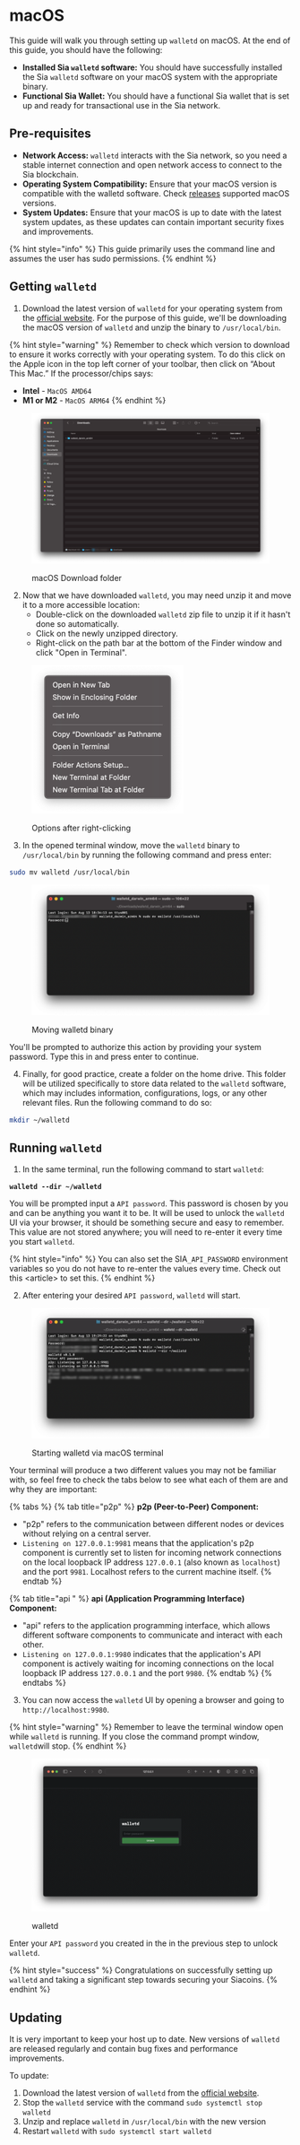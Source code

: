 # macOS

This guide will walk you through setting up `walletd` on macOS. At the end of this guide, you should have the following:

* **Installed Sia `walletd` software:** You should have successfully installed the Sia `walletd` software on your macOS system with the appropriate binary.
* **Functional Sia Wallet:** You should have a functional Sia wallet that is set up and ready for transactional use in the Sia network.

## Pre-requisites

* **Network Access:** `walletd` interacts with the Sia network, so you need a stable internet connection and open network access to connect to the Sia blockchain.
* **Operating System Compatibility:** Ensure that your macOS version is compatible with the walletd software. Check [releases](../../miscellaneous/releases.md) supported macOS versions.
* **System Updates:** Ensure that your macOS is up to date with the latest system updates, as these updates can contain important security fixes and improvements.

{% hint style="info" %}
This guide primarily uses the command line and assumes the user has sudo permissions.
{% endhint %}

## Getting `walletd`

1. Download the latest version of `walletd` for your operating system from the [official website](https://sia.tech/software/walletd). For the purpose of this guide, we'll be downloading the macOS version of `walletd` and unzip the binary to `/usr/local/bin`.

{% hint style="warning" %}
Remember to check which version to download to ensure it works correctly with your operating system. To do this click on the Apple icon in the top left corner of your toolbar, then click on “About This Mac.” If the processor/chips says:

* **Intel** - `MacOS AMD64`
* **M1 or M2** - `MacOS ARM64`
{% endhint %}

<figure><img src="../../.gitbook/assets/macos_1.png" alt=""><figcaption><p>macOS Download folder</p></figcaption></figure>

2. Now that we have downloaded `walletd`, you may need unzip it and move it to a more accessible location:
   * Double-click on the downloaded `walletd` zip file to unzip it if it hasn't done so automatically.
   * Click on the newly unzipped directory.
   * Right-click on the path bar at the bottom of the Finder window and click "Open in Terminal".

<figure><img src="../../.gitbook/assets/option.png" alt="" width="271"><figcaption><p>Options after right-clicking </p></figcaption></figure>

3. In the opened terminal window, move the `walletd` binary to `/usr/local/bin` by running the following command and press enter:

```sh
sudo mv walletd /usr/local/bin
```

<figure><img src="../../.gitbook/assets/terminal 1.png" alt=""><figcaption><p>Moving walletd binary </p></figcaption></figure>

You'll be prompted to authorize this action by providing your system password. Type this in and press enter to continue.

4. Finally, for good practice, create a folder on the home drive. This folder will be utilized specifically to store data related to the `walletd` software, which may includes information, configurations, logs, or any other relevant files. Run the following command to do so:

```sh
mkdir ~/walletd
```

## Running `walletd`

1. In the same terminal, run the following command to start `walletd`:

<pre class="language-sh"><code class="lang-sh"><strong>walletd --dir ~/walletd
</strong></code></pre>

You will be prompted input a `API password`. This password is chosen by you and can be anything you want it to be. It will be used to unlock the `walletd` UI via your browser, it should be something secure and easy to remember. This value are not stored anywhere; you will need to re-enter it every time you start `walletd`.

{% hint style="info" %}
You can also set the SIA`_API_PASSWORD` environment variables so you do not have to re-enter the values every time. Check out this \<article> to set this.
{% endhint %}

2. After entering your desired `API password`, `walletd` will start.&#x20;

<figure><img src="../../.gitbook/assets/terminal 2.png" alt=""><figcaption><p>Starting walletd via macOS terminal</p></figcaption></figure>

Your terminal will produce a two different values you may not be familiar with, so feel free to check the tabs below to see what each of them are and why they are important:

{% tabs %}
{% tab title="p2p" %}
**p2p (Peer-to-Peer) Component:**

* "p2p" refers to the communication between different nodes or devices without relying on a central server.
* `Listening on 127.0.0.1:9981` means that the application's p2p component is currently set to listen for incoming network connections on the local loopback IP address `127.0.0.1` (also known as `localhost`) and the port `9981`. Localhost refers to the current machine itself.
{% endtab %}

{% tab title="api " %}
**api (Application Programming Interface) Component:**

* "api" refers to the application programming interface, which allows different software components to communicate and interact with each other.
* `Listening on 127.0.0.1:9980` indicates that the application's API component is actively waiting for incoming connections on the local loopback IP address `127.0.0.1` and the port `9980`.
{% endtab %}
{% endtabs %}

3. You can now access the `walletd` UI by opening a browser and going to `http://localhost:9980`.&#x20;

{% hint style="warning" %}
Remember to leave the terminal window open while `walletd` is running. If you close the command prompt window, `walletd`will stop.
{% endhint %}

<figure><img src="../../.gitbook/assets/walletd_ui.png" alt=""><figcaption><p>walletd </p></figcaption></figure>

Enter your `API password` you created in the in the previous step to unlock `walletd`.

{% hint style="success" %}
Congratulations on successfully setting up `walletd` and taking a significant step towards securing your Siacoins.
{% endhint %}

## Updating

It is very important to keep your host up to date. New versions of `walletd` are released regularly and contain bug fixes and performance improvements.

To update:

1. Download the latest version of `walletd` from the [official website](https://sia.tech/software/walletd).
2. Stop the `walletd` service with the command `sudo systemctl stop walletd`
3. Unzip and replace `walletd` in `/usr/local/bin` with the new version
4. Restart `walletd` with `sudo systemctl start walletd`

